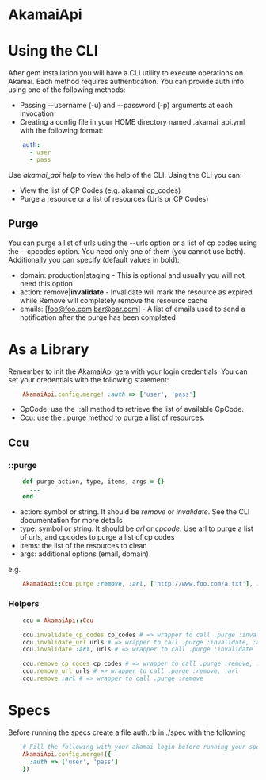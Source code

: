 # AkamaiApi

# Using the CLI

After gem installation you will have a CLI utility to execute operations on Akamai. Each method requires authentication.
You can provide auth info using one of the following methods:

- Passing --username (-u) and --password (-p) arguments at each invocation
- Creating a config file in your HOME directory named .akamai_api.yml with the following format:

```yaml
    auth:
      - user
      - pass
```

Use *akamai_api help* to view the help of the CLI.
Using the CLI you can:

- View the list of CP Codes (e.g. akamai cp_codes)
- Purge a resource or a list of resources (Urls or CP Codes)

## Purge

You can purge a list of urls using the --urls option or a list of cp codes using the --cpcodes option. You need only one of them (you cannot use both).
Additionally you can specify (default values in bold):
- domain: production|staging - This is optional and usually you will not need this option
- action: remove|**invalidate** - Invalidate will mark the resource as expired while Remove will completely remove the resource cache
- emails: [foo@foo.com bar@bar.com] - A list of emails used to send a notification after the purge has been completed

# As a Library

Remember to init the AkamaiApi gem with your login credentials. You can set your credentials with the following statement:

```ruby
    AkamaiApi.config.merge! :auth => ['user', 'pass']
```

- CpCode: use the ::all method to retrieve the list of available CpCode.
- Ccu: use the ::purge method to purge a list of resources.

## Ccu

### ::purge

```ruby
    def purge action, type, items, args = {}
      ...
    end
```

- action: symbol or string. It should be *remove* or *invalidate*. See the CLI documentation for more details
- type: symbol or string. It should be *arl* or *cpcode*. Use arl to purge a list of urls, and cpcodes to purge a list of cp codes
- items: the list of the resources to clean
- args: additional options (email, domain)

e.g.

```ruby
    AkamaiApi::Ccu.purge :remove, :arl, ['http://www.foo.com/a.txt'], :email => ['foo@foo.com']
```

### Helpers

```ruby
    ccu = AkamaiApi::Ccu

    ccu.invalidate_cp_codes cp_codes # => wrapper to call .purge :invalidate, :cpcode
    ccu.invalidate_url urls # => wrapper to call .purge :invalidate, :arl
    ccu.invalidate :arl, urls # => wrapper to call .purge :invalidate

    ccu.remove_cp_codes cp_codes # => wrapper to call .purge :remove, :cpcode
    ccu.remove_url urls # => wrapper to call .purge :remove, :arl
    ccu.remove :arl # => wrapper to call .purge :remove
```

# Specs

Before running the specs create a file auth.rb in ./spec with the following

```ruby
    # Fill the following with your akamai login before running your spec
    AkamaiApi.config.merge!({
      :auth => ['user', 'pass']
    })
```
